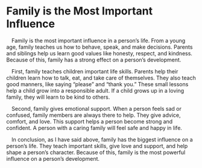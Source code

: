 
# Family is the Most Important Influence  

&emsp;Family is the most important influence in a person’s life. From a young age, family teaches us how to behave, speak, and make decisions. Parents and siblings help us learn good values like honesty, respect, and kindness. Because of this, family has a strong effect on a person’s development.  

&emsp;First, family teaches children important life skills. Parents help their children learn how to talk, eat, and take care of themselves. They also teach good manners, like saying “please” and “thank you.” These small lessons help a child grow into a responsible adult. If a child grows up in a loving family, they will learn to be kind to others.  

&emsp;Second, family gives emotional support. When a person feels sad or confused, family members are always there to help. They give advice, comfort, and love. This support helps a person become strong and confident. A person with a caring family will feel safe and happy in life.  

&emsp;In conclusion, as I have said above, family has the biggest influence on a person’s life. They teach important skills, give love and support, and help shape a person’s character. Because of this, family is the most powerful influence on a person’s development.